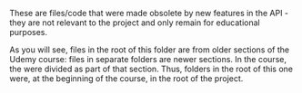 These are files/code that were made obsolete by new features in the API - they are not relevant to the project and only remain for educational purposes.

As you will see, files in the root of this folder are from older sections of the Udemy course: files in separate folders are newer sections. In the course, the were divided as part of that section. Thus, folders in the root of this one were, at the beginning of the course, in the root of the project.
